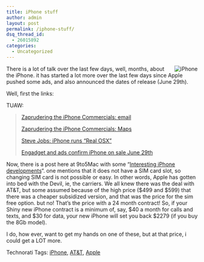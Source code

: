 ```yaml
---
title: iPhone stuff
author: admin
layout: post
permalink: /iphone-stuff/
dsq_thread_id:
  - 26015892
categories:
  - Uncategorized
---
```

<img alt="iPhone" src="http://images.lotas-smartman.net/image.ashx?id=3b9660fd-1378-4263-8824-946265b7adb2" align="right" /> 

There is a lot of talk over the last few days, well, months, about the iPhone. it has started a lot more over the last few days since Apple pushed some ads, and also announced the dates of release (June 29th). 

Well, first the links:

TUAW:

> [Zaprudering the iPhone Commercials: email][1]
> 
> [Zaprudering the iPhone Commercials: Maps][2]
> 
> [Steve Jobs: iPhone runs &#8220;Real OSX&#8221;][3]
> 
> [Engadget and ads confirm iPhone on sale June 29th][4]

Now, there is a post here at 9to5Mac with some &#8220;[Interesting iPhone developments][5]&#8220;. one mentions that it does not have a SIM card slot, so changing SIM card is not possible or easy. In other words, Apple has gotten into bed with the Devil, ie, the carriers. We all knew there was the deal with AT&T, but some assumed because of the high price ($499 and $599) that there was a cheaper subsidized version, and that was the price for the sim free option. but no! That&#8217;s the price with a 24 month contract! So, if your Shiny new iPhone contract is a minimum of, say, $40 a month for calls and texts, and $30 for data, your new iPhone will set you back $2279&nbsp;(if you buy the 8Gb model). 

I do, how ever, want to get my hands on one of these, but at that price, i could get a LOT more. 

<div class="wlWriterSmartContent" id="0767317B-992E-4b12-91E0-4F059A8CECA8:67493ce2-d30f-43e8-813d-84a7cd2ca045" style="padding-right:0px;display:inline;padding-left:0px;padding-bottom:0px;margin:0px;padding-top:0px;">
  Technorati Tags: <a href="http://technorati.com/tags/iPhone" rel="tag">iPhone</a>, <a href="http://technorati.com/tags/AT&T" rel="tag">AT&T</a>, <a href="http://technorati.com/tags/Apple" rel="tag">Apple</a>
</div></p>

 [1]: http://www.tuaw.com/2007/06/04/zaprudering-the-iphone-commercials-email/
 [2]: http://www.tuaw.com/2007/06/04/zaprudering-the-iphone-commercials-maps/
 [3]: http://www.tuaw.com/2007/06/04/steve-jobs-iphone-runs-real-os-x/
 [4]: http://www.tuaw.com/2007/06/03/engadget-and-ads-confirm-iphone-on-sale-june-29/
 [5]: http://9to5mac.com/more-interesting-iphone-news-102353